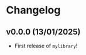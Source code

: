 # Changelog

<!--next-version-placeholder-->

## v0.0.0 (13/01/2025)

- First release of `mylibrary`!